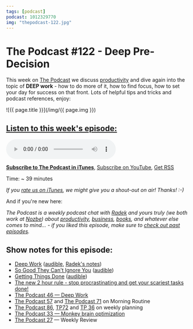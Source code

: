 ```yaml
---
tags: [podcast]
podcast: 1012329770
img: "thepodcast-122.jpg"
---
```


# The Podcast #122 - Deep Pre-Decision

This week on [The Podcast][p] we discuss [productivity](/productivity) and dive again into the topic of **DEEP work** - how to do more of it, how to find focus, how to set your day for success on that front. Lots of helpful tips and tricks and podcast references, enjoy:

<!--More-->

![{{ page.title }}](/img/{{ page.img }})

## [Listen to this week's episode:][e]

<audio controls>
<source src="https://files.nozbe.com/podcast/122.mp3" type="audio/mpeg">
</audio>

**[Subscribe to The Podcast in iTunes][i]**, [Subscribe on YouTube][y], [Get RSS][rss]

Time: ~ 39 minutes

*If you [rate us on iTunes][i], we might give you a shout-out on air! Thanks! :-)*

And if you're new here:

*The Podcast is a weekly podcast chat with [Radek][r] and yours truly (we both work at [Nozbe][n]) about [productivity](/productivity), [business](/business), [books](/books), and whatever else comes to mind… - if you liked this episode, make sure to [check out past episodes](/podcast).*

## Show notes for this episode:

  * [Deep Work](https://www.amazon.com/Deep-Work-Focused-Success-Distracted/dp/1455586692/) ([audible](https://www.audible.com/pd/Business/Deep-Work-Audiobook/B01CYKTYNW), [Radek's notes](http://radex.io/books/deep-work/))
  * [So Good They Can't Ignore You](https://www.amazon.com/Good-They-Cant-Ignore-You-ebook/dp/B01KFR64LQ/) ([audible](https://www.audible.com/pd/Business/So-Good-They-Cant-Ignore-You-Audiobook/B01LZ5KC7W/))
  * [Getting Things Done](https://www.amazon.com/Getting-Things-Done-Stress-free-Productivity-ebook/dp/B00SHL3V8M/) ([audible](https://www.audible.com/pd/Business/Getting-Things-Done-Audiobook/B01B6WSMHI/))
  * [The new 2 hour rule - stop procrastinating and get your scariest tasks done!](https://sliwinski.com/2hours/)
  * [The Podcast 46 — Deep Work](http://thepodcast.fm/episodes/46)
  * [The Podcast 57](http://thepodcast.fm/episodes/57) and [The Podcast 71](http://thepodcast.fm/71) on Morning Routine
  * [The Podcast 86](http://thepodcast.fm/86), [TP72](http://thepodcast.fm/72) and [TP 36](http://thepodcast.fm/episodes/36) on weekly planning
  * [The Podcast 33 — Monkey brain optimization](http://thepodcast.fm/episodes/33)
  * [The Podcast 27](http://thepodcast.fm/episodes/27) — Weekly Review

[y]: https://michael.gratis/thepodcastyt
[rss]: http://thepodcast.fm/episodes?format=RSS
[e]: http://thepodcast.fm/episodes/122

[p]: https://michael.gratis/thepodcastfm
[n]: https://nozbe.com/?a=mike
[r]: https://michael.gratis/radex
[i]: https://michael.gratis/thepodcast
[o]: https://michael.gratis/ipadonly

